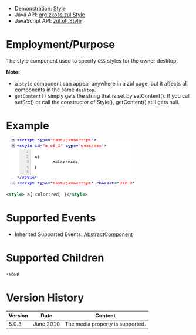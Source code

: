 
- Demonstration:
  [Style](http://www.zkoss.org/zkdemo/styling/custom_style)
- Java API: [org.zkoss.zul.Style](https://www.zkoss.org/javadoc/latest/zk/org/zkoss/zul/Style.html)
- JavaScript API: [zul.utl.Style](https://www.zkoss.org/javadoc/latest/jsdoc/classes/zul.utl.Style.html)


# Employment/Purpose

The style component used to specify `CSS` styles for the owner desktop.

**Note:**

- a `style` component can appear anywhere in a zul page, but it affects
  all components in the same `desktop`.
- `getContent()` simply gets the string that is set by setContent(). If
  you call setSrc() or call the constructor of Style(), getContent()
  still gets null.

# Example

  
![](/zk_component_ref/images/ZKComRef_Style_Example.png)

```xml
<style> a{ color:red; }</style>
```

# Supported Events

- Inherited Supported Events: [ AbstractComponent]({{site.baseurl}}/zk_component_ref/abstractcomponent#Supported_Events)

# Supported Children

`*NONE`



# Version History



| Version | Date      | Content                          |
|---------|-----------|----------------------------------|
| 5.0.3   | June 2010 | The media property is supported. |


